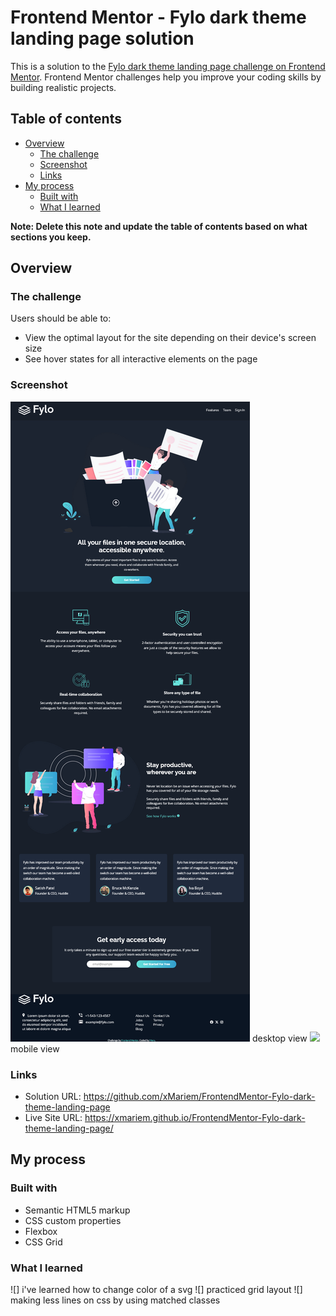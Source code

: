# Frontend Mentor - Fylo dark theme landing page solution

This is a solution to the [Fylo dark theme landing page challenge on Frontend Mentor](https://www.frontendmentor.io/challenges/fylo-dark-theme-landing-page-5ca5f2d21e82137ec91a50fd). Frontend Mentor challenges help you improve your coding skills by building realistic projects.

## Table of contents

- [Overview](#overview)
  - [The challenge](#the-challenge)
  - [Screenshot](#screenshot)
  - [Links](#links)
- [My process](#my-process)
  - [Built with](#built-with)
  - [What I learned](#what-i-learned)

**Note: Delete this note and update the table of contents based on what sections you keep.**

## Overview

### The challenge

Users should be able to:

- View the optimal layout for the site depending on their device's screen size
- See hover states for all interactive elements on the page

### Screenshot

![](./screenshot.png) desktop view
![](./mobilde.png) mobile view

### Links

- Solution URL: https://github.com/xMariem/FrontendMentor-Fylo-dark-theme-landing-page
- Live Site URL: https://xmariem.github.io/FrontendMentor-Fylo-dark-theme-landing-page/

## My process

### Built with

- Semantic HTML5 markup
- CSS custom properties
- Flexbox
- CSS Grid

### What I learned

![] i've learned how to change color of a svg
![] practiced grid layout
![] making less lines on css by using matched classes
